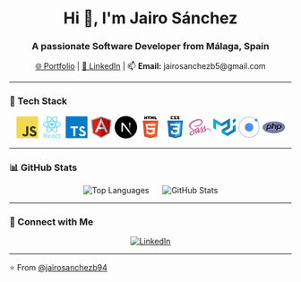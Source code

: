 <h1 align="center">Hi 👋, I'm Jairo Sánchez</h1>
<h3 align="center">A passionate Software Developer from Málaga, Spain</h3>

<p align="center">
  <a href="https://jairosanchezb94.github.io/portafolio-js/" target="_blank">🌐 Portfolio</a> |
  <a href="https://www.linkedin.com/in/jairo-sanchez-bejar/" target="_blank">📝 LinkedIn</a> |
  📫 <strong>Email:</strong> jairosanchezb5@gmail.com
</p>

---

### 🚀 Tech Stack

<p align="center">
  <!-- Icons for languages and tools -->
  <img src="https://raw.githubusercontent.com/devicons/devicon/master/icons/javascript/javascript-original.svg" alt="JavaScript" width="40" height="40"/>
  <img src="https://raw.githubusercontent.com/devicons/devicon/master/icons/react/react-original-wordmark.svg" alt="React" width="40" height="40"/>
  <img src="https://raw.githubusercontent.com/devicons/devicon/master/icons/typescript/typescript-original.svg" alt="TypeScript" width="40" height="40"/>
  <img src="https://raw.githubusercontent.com/devicons/devicon/master/icons/angularjs/angularjs-original.svg" alt="Angular" width="40" height="40"/>
  <img src="https://raw.githubusercontent.com/devicons/devicon/master/icons/nextjs/nextjs-original.svg" alt="Next.js" width="40" height="40"/>
  <img src="https://raw.githubusercontent.com/devicons/devicon/master/icons/html5/html5-original-wordmark.svg" alt="HTML5" width="40" height="40"/>
  <img src="https://raw.githubusercontent.com/devicons/devicon/master/icons/css3/css3-original-wordmark.svg" alt="CSS3" width="40" height="40"/>
  <img src="https://raw.githubusercontent.com/devicons/devicon/master/icons/sass/sass-original.svg" alt="SCSS" width="40" height="40"/>
  <img src="https://raw.githubusercontent.com/devicons/devicon/master/icons/materialui/materialui-original.svg" alt="Material-UI" width="40" height="40"/>
  <img src="https://raw.githubusercontent.com/devicons/devicon/master/icons/ionic/ionic-original.svg" alt="Ionic" width="40" height="40"/>
  <img src="https://raw.githubusercontent.com/devicons/devicon/master/icons/php/php-original.svg" alt="PHP" width="40" height="40"/>
</p>

---

### 📊 GitHub Stats

<p align="center">
  <img src="https://github-readme-stats.vercel.app/api/top-langs?username=jairosanchezb94&show_icons=true&theme=dark&locale=en&layout=compact" alt="Top Languages" style="margin-right: 20px;" />
  <img src="https://github-readme-stats.vercel.app/api?username=jairosanchezb94&show_icons=true&theme=dark&locale=en" alt="GitHub Stats" />
</p>

---

### 🤝 Connect with Me

<p align="center">
  <a href="https://www.linkedin.com/in/jairo-sanchez-malaga/" target="_blank">
    <img src="https://raw.githubusercontent.com/rahuldkjain/github-profile-readme-generator/master/src/images/icons/Social/linked-in-alt.svg" alt="LinkedIn" height="30" width="40" />
  </a>
</p>

---

⭐️ From [@jairosanchezb94](https://github.com/jairosanchezb94)


